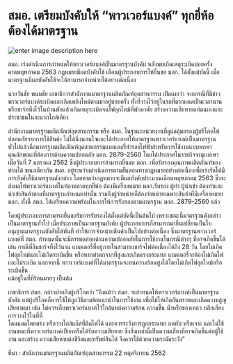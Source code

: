 สมอ. เตรียมบังคับให้ “พาวเวอร์แบงค์” ทุกยี่ห้อต้องได้มาตรฐาน
===
![enter image description here](https://scontent.fbkk5-4.fna.fbcdn.net/v/t1.0-9/77247344_2466219663620208_8784581861314658304_n.jpg?_nc_cat=103&_nc_ohc=ZwRNURNrCtwAQmNaVNCM8Mu1qFcw396o_tspAJ_K8EnibbBG4ljI74SCg&_nc_ht=scontent.fbkk5-4.fna&oh=44c1770a36148a6edc511bc5f13dbbe8&oe=5E3EB7D9)


สมอ. เร่งดำเนินการกำหนดให้พาวเวอร์แบงค์เป็นมาตรฐานบังคับ หลังพบเกิดเหตุระเบิดบ่อยครั้ง  
คาดพฤษภาคม 2563 กฎหมายมีผลบังคับใช้ เตือนผู้ประกอบการให้ยื่นขอ มอก. ได้ตั้งแต่บัดนี้ เมื่อมาตรฐานมีผลบังคับใช้จะได้สามารถจำหน่ายได้อย่างต่อเนื่อง

นายวันชัย พนมชัย เลขาธิการสำนักงานมาตรฐานผลิตภัณฑ์อุตสาหกรรม เปิดเผยว่า จากกรณีที่มีข่าว พาวเวอร์แบงค์ระเบิดและเกิดเพลิงไหม้ตามมาอยู่บ่อยครั้ง ทั้งที่วางไว้อยู่ในรถที่ตากแดดเป็นเวลานาน หรือชาร์ททิ้งไว้ในบ้านพักแล้วเกิดเหตุระเบิดจนไฟลุกไหม้ที่พักอาศัย สร้างความเสียหายแก่ตนเองและประชาชนในละแวกใกล้เคียง

สำนักงานมาตรฐานผลิตภัณฑ์อุตสาหกรรม หรือ สมอ. ในฐานะหน่วยงานที่ดูแลคุ้มครองผู้บริโภคให้ปลอดภัยจากการใช้สินค้า ไม่ได้นิ่งนอนใจและได้ประกาศให้มาตรฐานพาวเวอร์แบงค์เป็นมาตรฐานทั่วไปแล้วคือมาตรฐานผลิตภัณฑ์อุตสาหกรรมแบตเตอรี่สำรองไฟฟ้าสำหรับการใช้งานแบบพกพา คุณลักษณะที่ต้องการด้านความปลอดภัย มอก. 2879-2560 โดยได้ประกาศในราชกิจจานุเบกษา เมื่อวันที่ 7 มกราคม 2562  ซึ่งผู้ประกอบการสามารถยื่นขอ มอก. เพื่อรับรองคุณภาพผลิตภัณฑ์ของท่านได้ ขณะเดียวกัน สมอ. อยู่ระหว่างดำเนินการตามขั้นตอนทางกฎหมายอย่างต่อเนื่องเพื่อเร่งรัดให้มีการบังคับใช้มาตรฐานดังกล่าว โดยคาดว่ากฎหมายจะมีผลบังคับประมาณเดือนพฤษภาคม 2563 ซึ่งจะส่งผลให้พาวเวอร์แบงค์ในท้องตลาดทุกยี่ห้อ ต้องมีเครื่องหมาย มอก.รับรอง ผู้ทำ ผู้นำเข้า ต้องทำและนำเข้าสินค้าตามที่มาตรฐานกำหนดเท่านั้น รวมถึงผู้จำหน่ายก็ต้องจำหน่ายเฉพาะสินค้าที่มีเครื่องหมาย มอก. ทั้งนี้ สมอ. ได้เตรียมความพร้อมในการให้การรับรองตามมาตรฐาน มอก. 2879-2560 แล้ว

โดยผู้ประกอบการสามารถยื่นขอรับการรับรองได้ตั้งแต่บัดนี้เป็นต้นไป เพราะขณะนี้มาตรฐานดังกล่าวเป็นมาตรฐานทั่วไป เมื่อประกาศเป็นมาตรฐานบังคับ ผู้ประกอบการก็สามารถมายื่นเปลี่ยนเป็นใบอนุญาตมาตรฐานบังคับได้ทันที ทำให้การจำหน่ายสินค้าเป็นไปอย่างต่อเนื่อง ซึ่งมาตรฐานพาวเวอร์แบงค์ที่ สมอ. กำหนดนั้นจะมีการทดสอบด้านความปลอดภัยในการใช้งานในกรณีต่างๆ ที่อาจเกิดขึ้นได้ เช่น กรณีที่ลืมชาร์จทิ้งไว้นาน แบตเตอรี่ที่อยู่ภายในสามารถชาร์จไฟต่อเนื่องได้ถึง 28 วัน โดยไม่เกิดไฟลุกไหม้และไม่เกิดระเบิดขึ้น หรือหากทำตกจากที่สูงและเกิดแรงกระแทก แบตเตอรี่จะต้องไม่เกิดไฟและไม่ระเบิด นอกจากนี้ พาวเวอร์แบงค์ที่ได้มาตรฐานจะทนความร้อนสูงได้โดยไม่เกิดไฟลุกไหม้หรือระเบิดขึ้น  
แม้อยู่ในที่ที่ร้อนมากๆ เป็นต้น

เลขาธิการ สมอ. กล่าวฝากถึงผู้บริโภคว่า “ถึงแม้ว่า สมอ. จะกำหนดให้พาวเวอร์แบงค์เป็นมาตรฐานบังคับ แต่ผู้บริโภคก็ควรใช้ให้ถูกวิธีตามข้อแนะนำในการใช้งาน เพื่อไม่ให้เกิดอันตรายและเกิดความสูญเสียตามมา เช่น ไม่ควรเก็บพาวเวอร์แบงค์ไว้ใกล้แหล่งความร้อน ความชื้น น้ำหรือของเหลว หลีกเลี่ยงการวางไว้ในที่ที่  
โดนแดดโดยตรง หรือวางใกล้แก๊สที่ติดไฟได้ และควรระวังการถูกกระแทก กดทับ หรือเจาะ และไม่ใช้งานขณะที่พาวเวอร์แบงค์เปียกหรือได้รับความเสียหาย ซึ่งสิ่งเหล่านี้เป็นความเสี่ยงที่อาจเกิดขึ้นต่อผู้ใช้งาน และสร้าง  ความเสียหายต่อชีวิตและทรัพย์สินได้ จึงควรใช้ด้วยความระมัดระวัง”  

ที่มา : สำนักงานมาตรฐานผลิตภัณฑ์อุตสาหกรรม
22 พฤศจิกายน 2562


<!--stackedit_data:
eyJoaXN0b3J5IjpbMTk0NDQyMTgzMV19
-->
